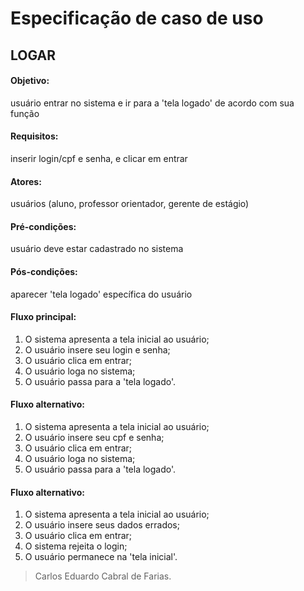 # Especificação de caso de uso
## LOGAR

#### Objetivo: 
usuário entrar no sistema e ir para a 'tela logado' de acordo com sua função

#### Requisitos: 
inserir login/cpf e senha, e clicar em entrar

#### Atores: 
usuários (aluno, professor orientador, gerente de estágio)

#### Pré-condições: 
usuário deve estar cadastrado no sistema

#### Pós-condições: 
aparecer 'tela logado' específica do usuário

#### Fluxo principal: 
1. O sistema apresenta a tela inicial ao usuário; 
2. O usuário insere seu login e senha; 
3. O usuário clica em entrar; 
4. O usuário loga no sistema; 
5. O usuário passa para a 'tela logado'.

#### Fluxo alternativo: 
1. O sistema apresenta a tela inicial ao usuário; 
2. O usuário insere seu cpf e senha; 
3. O usuário clica em entrar; 
4. O usuário loga no sistema; 
5. O usuário passa para a 'tela logado'.

#### Fluxo alternativo:  
1. O sistema apresenta a tela inicial ao usuário; 
2. O usuário insere seus dados errados; 
3. O usuário clica em entrar; 
4. O sistema rejeita o login; 
5. O usuário permanece na 'tela inicial'.

>Carlos Eduardo Cabral de Farias.
